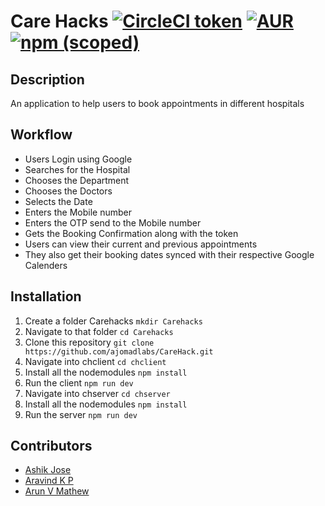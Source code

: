 # Care Hacks [![CircleCI token](https://img.shields.io/circleci/project/github/RedSparr0w/node-csgo-parser/master.svg?style=flat-square)]() [![AUR](https://img.shields.io/aur/license/yaourt.svg?style=flat-square)]() [![npm (scoped)](https://img.shields.io/npm/v/@cycle/core.svg?style=flat-square)]()

## Description

<p>An application to help users to book appointments in different hospitals</p>

## Workflow

- Users Login using Google
- Searches for the Hospital
- Chooses the Department
- Chooses the Doctors
- Selects the Date
- Enters the Mobile number
- Enters the OTP send to the Mobile number
- Gets the Booking Confirmation along with the token
- Users can view their current and previous appointments
- They also get their booking dates synced with their respective Google Calenders

## Installation

1. Create a folder Carehacks `mkdir Carehacks`
2. Navigate to that folder `cd Carehacks`
3. Clone this repository `git clone https://github.com/ajomadlabs/CareHack.git`
4. Navigate into chclient `cd chclient`
5. Install all the nodemodules `npm install`
6. Run the client `npm run dev`
7. Navigate into chserver `cd chserver`
8. Install all the nodemodules `npm install`
9. Run the server `npm run dev`

## Contributors

- [Ashik Jose](https://github.com/ashikjose)
- [Aravind K P](https://github.com/scriptonist)
- [Arun V Mathew](https://github.com/arunvm123)
